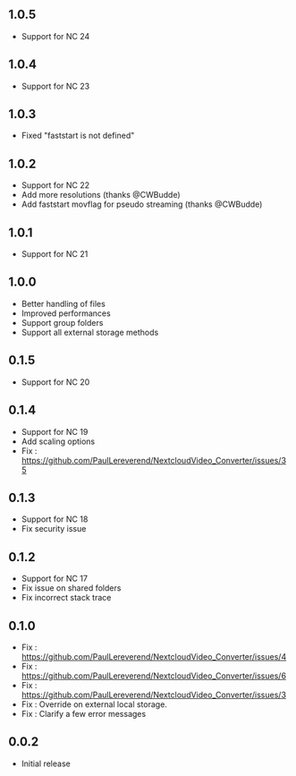 ## 1.0.5

- Support for NC 24
## 1.0.4

- Support for NC 23
## 1.0.3

- Fixed "faststart is not defined"
## 1.0.2

- Support for NC 22
- Add more resolutions (thanks @CWBudde)
- Add faststart movflag for pseudo streaming (thanks @CWBudde)

## 1.0.1

- Support for NC 21

## 1.0.0

- Better handling of files
- Improved performances
- Support group folders
- Support all external storage methods

## 0.1.5

- Support for NC 20

## 0.1.4

- Support for NC 19
- Add scaling options
- Fix : https://github.com/PaulLereverend/NextcloudVideo_Converter/issues/35

## 0.1.3

- Support for NC 18
- Fix security issue

## 0.1.2

- Support for NC 17
- Fix issue on shared folders
- Fix incorrect stack trace

## 0.1.0

- Fix : https://github.com/PaulLereverend/NextcloudVideo_Converter/issues/4
- Fix : https://github.com/PaulLereverend/NextcloudVideo_Converter/issues/6
- Fix : https://github.com/PaulLereverend/NextcloudVideo_Converter/issues/3
- Fix : Override on external local storage.
- Fix : Clarify a few error messages

## 0.0.2

- Initial release
